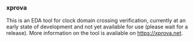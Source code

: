 ### xprova

This is an EDA tool for clock domain crossing verification, currently at an
early state of development and not yet available for use (please wait for a
release). More information on the tool is available on <https://xprova.net>.
